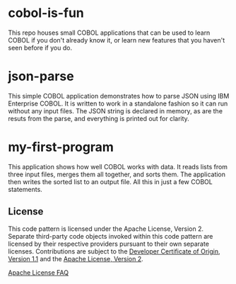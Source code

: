 # cobol-is-fun
This repo houses small COBOL applications that can be used to learn COBOL if you don't already know it, or learn new features that you haven't seen before if you do.

# json-parse
This simple COBOL application demonstrates how to parse JSON using IBM Enterprise COBOL.  It is written to work in a standalone fashion so it can run without any input files.  The JSON string is declared in memory, as are the resuts from the parse, and everything is printed out for clarity.

# my-first-program
This application shows how well COBOL works with data.  It reads lists from three input files, merges them all together, and sorts them.  The application then writes the sorted list to an output file.  All this in just a few COBOL statements.

## License
This code pattern is licensed under the Apache License, Version 2. Separate third-party code objects invoked within this code pattern are licensed by their respective providers pursuant to their own separate licenses. Contributions are subject to the [Developer Certificate of Origin, Version 1.1](https://developercertificate.org/) and the [Apache License, Version 2](https://www.apache.org/licenses/LICENSE-2.0.txt).

[Apache License FAQ](https://www.apache.org/foundation/license-faq.html#WhatDoesItMEAN)
